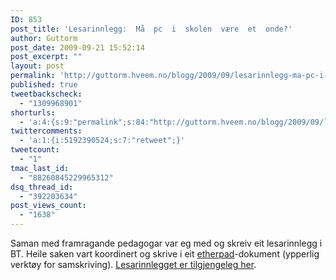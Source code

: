 ```yaml
---
ID: 853
post_title: 'Lesarinnlegg:  Må  pc  i  skolen  være  et  onde?'
author: Guttorm
post_date: 2009-09-21 15:52:14
post_excerpt: ""
layout: post
permalink: 'http://guttorm.hveem.no/blogg/2009/09/lesarinnlegg-ma-pc-i-skolen-v%c3%a6re-et-onde/'
published: true
tweetbackscheck:
  - "1309968901"
shorturls:
  - 'a:4:{s:9:"permalink";s:84:"http://guttorm.hveem.no/blogg/2009/09/lesarinnlegg-ma-pc-i-skolen-v%c3%a6re-et-onde/";s:7:"tinyurl";s:25:"http://tinyurl.com/ltgz38";s:4:"isgd";s:18:"http://is.gd/3wHJz";s:5:"bitly";s:19:"http://bit.ly/IWrPp";}'
twittercomments:
  - 'a:1:{i:5192390524;s:7:"retweet";}'
tweetcount:
  - "1"
tmac_last_id:
  - "88260845229965312"
dsq_thread_id:
  - "392203634"
post_views_count:
  - "1638"
---
```

Saman med framragande pedagogar var eg med og skreiv eit lesarinnlegg i BT. Heile saken vart koordinert og skrive i eit <a href="http://etherpad.com/">etherpad</a>-dokument (ypperlig verktøy for samskriving). <a href="http://docs.google.com/Doc?docid=0AVGf_So_OxPXZGR6NnR6NjVfMTRkOHFtaHpjNQ&amp;hl=no">Lesarinnlegget er tilgjengeleg her</a>.